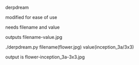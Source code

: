 derpdream

modified for ease of use

needs filename and value

outputs filename-value.jpg

./derpdream.py filename(flower.jpg) value(inception_3a/3x3)

output is flower-inception_3a-3x3.jpg

